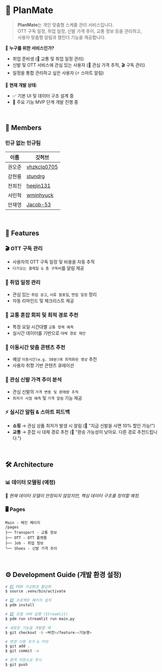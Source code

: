 # 🚀 PlanMate

> **PlanMate**는 개인 맞춤형 스케줄 관리 서비스입니다.  
> OTT 구독 일정, 취업 일정, 신발 가격 추이, 교통 정보 등을 관리하고,  
> 사용자 맞춤형 알림과 캘린더 기능을 제공합니다.

📅 **누구를 위한 서비스인가?**  
- 취업 준비생 (🚆 교통 및 취업 일정 관리)  
- 신발 및 OTT 서비스에 관심 있는 사용자 (👟 관심 가격 추적, 🎬 구독 관리)  
- 일정을 통합 관리하고 싶은 사용자 (⚡ 스마트 알림)  

📌 **현재 개발 상태:**
- ✅ 기본 UI 및 데이터 구조 설계 중
- 🚧 주요 기능 MVP 단계 개발 진행 중

<br>

## **👥 Members**
### **민규 없는 민규팀**
|이름|깃허브|
|---|---|
|권오준|[vhzkclq0705](https://github.com/vhzkclq0705)|
|강현룡|[stundrg](https://github.com/stundrg)|
|전희진|[heejin131](https://github.com/heejin131)|
|서민혁|[wminhyuck](https://github.com/wminhyuk)|
|안재영|[Jacob-53](https://github.com/Jacob-53)|

<br>

## **🌟 Features**  
### 🎬 OTT 구독 관리  
- 사용자의 OTT 구독 일정 및 비용을 자동 추적  
- `다가오는 결제일 & 총 구독비`를 알림 제공  

### 💼 취업 일정 관리  
- 관심 있는 `취업 공고`, `서류 발표일`, `면접 일정` 정리  
- 자동 리마인드 및 체크리스트 제공  

### 🚆 교통 혼잡 회피 및 최적 경로 추천  
- 특정 요일·시간대별 `교통 정체 예측`  
- 실시간 데이터를 기반으로 `대체 경로 제안`  

### 🚀 이동시간 맞춤 콘텐츠 추천  
- 예상 `이동시간(e.g. 50분)에 최적화된 영상` 추천  
- 사용자 취향 기반 콘텐츠 큐레이션  

### 👟 관심 신발 가격 추이 분석  
- 관심 신발의 `가격 변동 및 판매량 추적`  
- `최저가 시점 예측` 및 `가격 알림` 기능 제공  

### ⚡ 실시간 알림 & 스마트 피드백  
- **쇼핑** → 관심 상품 최저가 발생 시 알림 (🛒 "지금 신발을 사면 10% 할인 가능!")  
- **교통** → 혼잡 시 대체 경로 추천 (🚆 "환승 가능성이 낮아요. 다른 경로 추천드립니다.")  

<br>

## **🛠 Architecture**

### **📊 데이터 모델링 (예정)**
📌 *현재 데이터 모델이 안정되지 않았지만, 핵심 데이터 구조를 정의할 예정.*  

### **🖥 Pages**
```
Main - 메인 페이지
/pages
├── Transport - 교통 정보
├── OTT - OTT 플랫폼
├── Job - 취업 정보
└── Shoes - 신발 가격 추이
```

<br>

## **⚙️ Development Guide (개발 환경 설정)**  
```bash
# 1️⃣ PDM 가상환경 활성화
$ source .venv/bin/activate

# 2️⃣ 프로젝트 패키지 설치
$ pdm install

# 3️⃣ 로컬 서버 실행 (Streamlit)
$ pdm run streamlit run main.py

# 새로운 기능을 개발할 때
$ git checkout -b <버전>/feature-<기능명>

# 변경 사항 추가 & 커밋
$ git add .
$ git commit -a

# 원격 저장소로 푸시
$ git push
```
